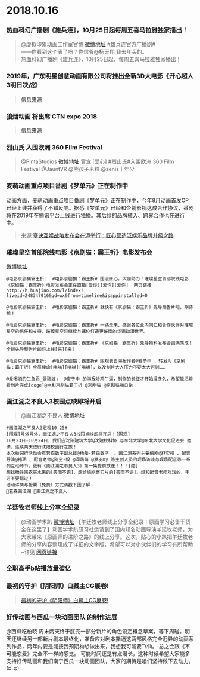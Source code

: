 # 2018.10.16

### 热血科幻广播剧《雄兵连》，10月25日起每周五喜马拉雅独家播出！

> @虚拟印象动画工作室官博  [微博地址](https://weibo.com/2532310695/GEctGp9LN)
>#雄兵连官方广播剧#  
>——你看到这个表了吗？你信爷@杨天翔 我去年买的。  
>热血科幻广播剧《雄兵连》，10月25日起，每周五喜马拉雅独家播出！  


### 2019年，广东明星创意动画有限公司将推出全新3D大电影《开心超人3明日决战》  

>[信息来源](https://weibo.com/ttarticle/p/show?id=2309404295775784943407)


### 狼烟动画 将出席 CTN expo 2018 ​​​​ 
>[信息来源](https://weibo.com/5919149157/GEbJ1cEEZ)


### 烈山氏 入围欧洲 360 Film Festival
>@PintaStudios  [微博地址](https://weibo.com/5967092394/GEcnYEOGi)
>官宣 [爱心]  #烈山氏#入围欧洲 360 Film Festival  @JauntVR @熊孩子米粒 @zenis十年少 ​​​​ 


### 麦萌动画重点项目番剧《梦单元》正在制作中

动画方面，麦萌动画重点项目番剧《梦单元》正在制作中，今年8月动画首发OP已经上线并获得了不错反响。据悉《梦单元》已经和企鹅影视达成合作协议，番剧将在2019年在腾讯平台上线进行独播。其后续的品牌植入、跨界合作也在进行中。 
 
>来源:[寒诀互娱战略发布会在沪举行：匠心营造泛娱乐品牌升级之路](http://economy.lnd.com.cn/portal.php?mod=view&aid=54866&mobile=no)

### 璀璨星空首部院线电影《京剧猫：霸王折》电影发布会
[微博地址](https://weibo.com/tv/v/jFQDkTUBB?)
```
@电影京剧猫霸王折:  #电影京剧猫：霸王折# 国漫匠心，大咖助力！璀璨星空首部院线电影《京剧猫：霸王折》电影发布会正在直播[爱你][爱你][爱你]  网页链接 http://h.huajiao.com/l/index?liveid=248347916&qd=wx&from=timeline&isappinstalled=0  

@电影京剧猫霸王折:  #电影京剧猫：霸王折# 就快有《京剧猫：霸王折》先导预告片啦，期待鸭！ 

@电影京剧猫霸王折:  #电影京剧猫：霸王折# 一路走来，感谢各位业内同仁和合作伙伴对璀璨星空的信任和支持，璀璨星空将继续与诸位打造更璀璨的华语动漫世界。 

@电影京剧猫霸王折:  #电影京剧猫：霸王折# 《京剧猫：霸王折》先导物料发布会圆满落成！全新先导预告片即将上线[来][来] 

@电影京剧猫霸王折:  #电影京剧猫：霸王折# 围观表白海报作者@安子申 ，转发为《京剧猫：霸王折》全员续命[喵喵][喵喵][喵喵]，以及制片大人压力不要太大否则……

@爱喝酒的生鱼君_景瑞波:  @安子申 的海报炒鸡牛逼，制作的长征才开始没多久，希望能活着看到片完成[doge]@电影京剧猫霸王折 @京剧猫 @京剧猫喵日常 

```


### 画江湖之不良人3校园点映即将开启
> @画江湖之不良人 [微博地址](https://weibo.com/5213431657/GEdAQ00Q6)
```
#画江湖之不良人3定档10.25#
[围观]号外号外，画江湖之不良人3校园点映即将开启！[围观]
10月23日-10月24日，我们应沈阳建筑大学@沈建校科协 与东北大学@东北大学文化促进会 邀请，连续两天进行沈阳校园行之旅！
本次校园行活动会有若森数字副总裁@杨磊-若森数字  、画江湖系列主要编剧@舒奕橙 、配音导演@褚珺 、配音老师@阿空-毅 @阎萌萌 @梦羽my 等主创人员的现场访谈与现场配音等一系列互动环节，更有《画江湖之不良人3》第一集提前放送！！！[酷]
想找杨姓果农买水果的[笑而不语]、想给编剧寄刀片的[笑而不语]、想和配音老师对戏的，千万不要错过！
活动详情与抢票（免费）方式请戳下图了解~
若森画江湖 画江湖之不良人
```
### 羊廷牧老师线上分享全纪录
>@动画学术趴 [微博地址](https://weibo.com/3899327798/GEbnIDq0z)
>【羊廷牧老师线上分享全纪录！原画学习必备干货全在这里了】动画学术趴研习社邀请到了国内知名动画导演羊延牧老师，为大家带来《原画师的进阶之路》的线上分享。这次，贴心的小趴把羊廷牧老师的分享内容整理成了详细的文字版，希望可以对小伙伴们的学习有所帮助~详见 [网页链接](​​​​https://mp.weixin.qq.com/s/blpt4pAbtPj-b2LHNCWUCg)

### 全职高手b站播放量破亿

### 最初的守护《阴阳师》白藏主CG展卷! 

>[最初的守护《阴阳师》白藏主CG展卷! ](https://www.bilibili.com/video/av33952967)



###  好传动画与西瓜一块动画团队 的制作进展
 @西瓜吃柏晓
周末两天终于肛完一部分新片的角色设定概念草案，等下周碰。明天还继续另一部新片剧本最终化，准备应对剧本撕逼这两部风格完全迥异的动画系列作品，两年内要是能按我预期构想做出来，我想我可能要飞仙。 总之会跟《不可能恋爱》完全不一样的感觉。
可能时间还是有点漫长，这种时候希望大家能多支持好传动画和我们南宁西瓜一块动画团队，大家的期待是咱们坚持做下去动力。(ಥ_ಥ)